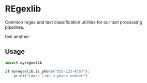 # REgexlib

Common regex and text classification utilities for our text processing pipelines.

test
another

## Usage
```python
import myregexlib

if myregexlib.is_phone("555-123-4567"):
    print("Looks like a phone number")
